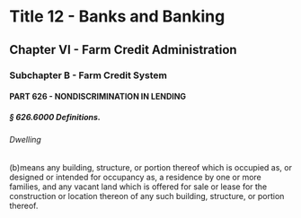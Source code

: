 
# Title 12 - Banks and Banking
## Chapter VI - Farm Credit Administration
### Subchapter B - Farm Credit System
#### PART 626 - NONDISCRIMINATION IN LENDING
##### § 626.6000 Definitions.
###### Dwelling

(b)means any building, structure, or portion thereof which is occupied as, or designed or intended for occupancy as, a residence by one or more families, and any vacant land which is offered for sale or lease for the construction or location thereon of any such building, structure, or portion thereof.
